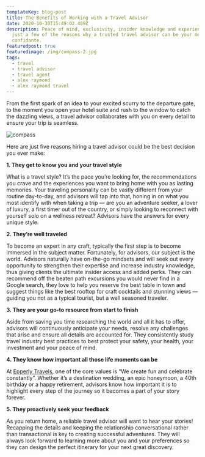 ```yaml
---
templateKey: blog-post
title: The Benefits of Working with a Travel Advisor
date: 2020-10-30T15:49:02.489Z
description: Peace of mind, exclusivity, insider knowledge and experience are
  just a few of the reasons why a trusted travel advisor can be your most loyal
  confidante.
featuredpost: true
featuredimage: /img/compass-2.jpg
tags:
  - travel
  - travel advisor
  - travel agent
  - alex raymond
  - alex raymond travel
---
```

From the first spark of an idea to your excited scurry to the departure gate, to the moment you open your hotel suite and rush to the window to catch the dazzling views, a travel advisor collaborates with you on every detail to ensure your trip is seamless.

![compass](/img/compass-2.jpg "compass")

Here are just five reasons hiring a travel advisor could be the best decision you ever make:

**1. They get to know you and your travel style**

What is a travel style? It’s the pace you’re looking for, the recommendations you crave and the experiences you want to bring home with you as lasting memories. Your traveling personality can be vastly different from your routine day-to-day, and advisors will tap into that, honing in on what you most identify with when taking a trip — are you an adventure seeker, a lover of luxury, a first timer out of the country, or simply looking to reconnect with yourself solo on a wellness retreat? Advisors have the answers for every unique style.

**2. They’re well traveled**

To become an expert in any craft, typically the first step is to become immersed in the subject matter. Fortunately, for advisors, our subject is the world. Advisors naturally have on-the-go mindsets and will seek out every opportunity to strengthen their expertise and increase industry knowledge, thus giving clients the ultimate insider access and added perks. They can recommend off the beaten path excursions you would never find in a Google search, they love to help you reserve the best table in town and suggest things like the best rooftop for craft cocktails and stunning views — guiding you not as a typical tourist, but a well seasoned traveler.

**3. They are your go-to resource from start to finish**

Aside from saving you time researching the world and all it has to offer, advisors will continuously anticipate your needs, resolve any challenges that arise and ensure all details are accounted for. They consistently study travel industry best practices to best protect your safety, your health, your investment and your peace of mind.

**4. They know how important all those life moments can be**

At [Epperly Travels](https://www.epperlytravel.com/), one of the core values is “We create fun and celebrate constantly”. Whether it’s a destination wedding, an epic honeymoon, a 40th birthday or a happy retirement, advisors know how important it is to highlight every step of the journey so it becomes a part of your story forever.

**5. They proactively seek your feedback**

As you return home, a reliable travel advisor will want to hear your stories! Recapping the details and keeping the relationship conversational rather than transactional is key to creating successful adventures. They will always look forward to learning more about you and your preferences so they can design the perfect itinerary for your next great discovery.